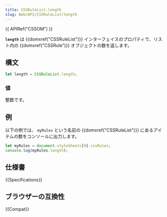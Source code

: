 ```yaml
---
title: CSSRuleList.length
slug: Web/API/CSSRuleList/length
---
```


{{ APIRef("CSSOM") }}

**`length`** は {{domxref("CSSRuleList")}} インターフェイスのプロパティで、リスト内の {{domxref("CSSRule")}} オブジェクトの数を返します。

## 構文

```js
let length = CSSRuleList.length;
```

### 値

整数です。

## 例

以下の例では、 `myRules` という名前の {{domxref("CSSRuleList")}} にあるアイテムの数をコンソールに出力します。

```js
let myRules = document.styleSheets[0].cssRules;
console.log(myRules.length);
```

## 仕様書

{{Specifications}}

## ブラウザーの互換性

{{Compat}}

